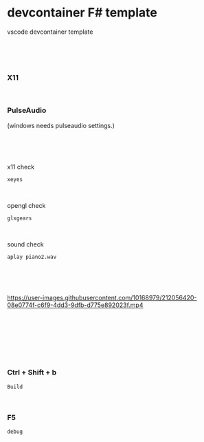 # devcontainer F# template


vscode devcontainer template


<br><br><br>


### X11  

<br>

### PulseAudio  
(windows needs pulseaudio settings.)

<br><br><br>


x11 check
```
xeyes
```

<br>

opengl check
```
glxgears
```

<br>

sound check
```
aplay piano2.wav
```
<br><br><br>


https://user-images.githubusercontent.com/10168979/212056420-08e0774f-c6f9-4dd3-9dfb-d775e892023f.mp4

<br><br><br>
<br><br><br>

### Ctrl + Shift + b  

```
Build
```

<br>

### F5  

```
debug
```

<br><br><br>
<br><br><br>
<br><br><br>








